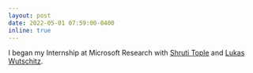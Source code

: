 ```yaml
---
layout: post
date: 2022-05-01 07:59:00-0400
inline: true
---
```


I began my Internship at Microsoft Research with <a href="https://www.microsoft.com/en-us/research/people/shtople/">Shruti Tople</a> and <a href="https://www.microsoft.com/en-us/research/people/luwutsch/">Lukas Wutschitz</a>. 
